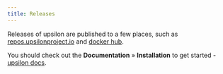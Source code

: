 ```yaml
---
title: Releases
---
```


Releases of upsilon are published to a few places, such as [repos.upsilonproject.io](http://repos.upsilonproject.io) and [docker hub](https://hub.docker.com/r/upsilonproject). 

You should check out the **Documentation** &raquo; **Installation** to get started - [upsilon docs](http://docs.upsilonproject.io). 
